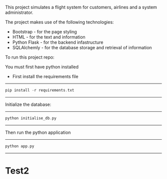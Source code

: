 
This project simulates a flight system for customers, airlines and a system administrator.

The project makes use of the following technologies:
- Bootstrap - for the page styling
- HTML - for the text and information
- Python Flask - for the backend infastructure
- SQLAlchemly - for the database storage and retrieval of information

To run this project repo:

You must first have python installed 

- First install the requirements file 

---
```go
pip install -r requirements.txt
```
---

Initialize the database:

---
```go
python initialise_db.py
```
---

Then run the python application

---
```go
python app.py
```
---


# Test2
